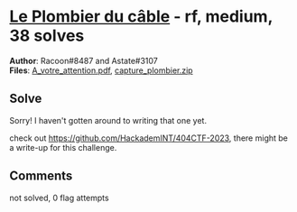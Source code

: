 [Le Plombier du câble](challenge_files/README.md) - rf, medium, 38 solves
===

**Author**: Racoon#8487 and Astate#3107    
**Files**: [A_votre_attention.pdf](https://www.narthorn.com/ctf/404CTF-2023/challenge_files/Radio-Fr%C3%A9quences/Le%20Plombier%20du%20c%C3%A2ble/A_votre_attention.pdf), [capture_plombier.zip](https://www.narthorn.com/ctf/404CTF-2023/challenge_files/Radio-Fr%C3%A9quences/Le%20Plombier%20du%20c%C3%A2ble/capture_plombier.zip)

## Solve

Sorry! I haven't gotten around to writing that one yet.

check out https://github.com/HackademINT/404CTF-2023, there might be a write-up for this challenge.

## Comments

not solved, 0 flag attempts